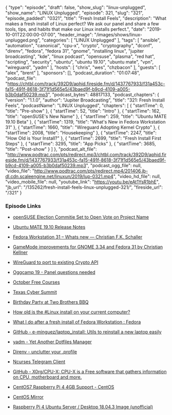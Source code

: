 {
  "type": "episode",
  "draft": false,
  "show_slug": "linux-unplugged",
  "show_name": "LINUX Unplugged",
  "episode": 321,
  "slug": "321",
  "episode_padded": "0321",
  "title": "Fresh Install Feels",
  "description": "What makes a fresh install of Linux perfect? We ask our panel and share a few tools, tips, and habits that make our Linux installs perfect.",
  "date": "2019-10-01T22:00:00-07:00",
  "header_image": "/images/shows/linux-unplugged.png",
  "categories": [
    "LINUX Unplugged"
  ],
  "tags": [
    "ansible",
    "automation",
    "canonical",
    "cpu-x",
    "crypto",
    "cryptography",
    "dconf",
    "direnv",
    "fedora",
    "fedora 31",
    "gnome",
    "installing linux",
    "jupiter broadcasting",
    "kde",
    "linux podcast",
    "opensuse",
    "plasma",
    "red hat",
    "scripting",
    "security",
    "ubuntu",
    "ubuntu 19.10",
    "ubuntu mate",
    "vpn",
    "wireguard",
    "yadm"
  ],
  "hosts": [
    "chris",
    "wes",
    "chzbacon"
  ],
  "guests": [
    "alex",
    "brent"
  ],
  "sponsors": [],
  "podcast_duration": "01:07:48",
  "podcast_file": "https://chtbl.com/track/392D9/aphid.fireside.fm/d/1437767933/f31a453c-fa15-491f-8618-3f71f1d565e5/43baed9f-b9cd-4109-a005-b3b0daf50239.mp3",
  "podcast_bytes": 48817133,
  "podcast_chapters": {
    "version": "1.1.0",
    "author": "Jupiter Broadcasting",
    "title": "321: Fresh Install Feels",
    "podcastName": "LINUX Unplugged",
    "chapters": [
      {
        "startTime": 0,
        "title": "Pre-show"
      },
      {
        "startTime": 52,
        "title": "Intro"
      },
      {
        "startTime": 162,
        "title": "openSUSE's New Name"
      },
      {
        "startTime": 259,
        "title": "Ubuntu MATE 19.10 Beta"
      },
      {
        "startTime": 1319,
        "title": "What's New in Fedora Workstation 31"
      },
      {
        "startTime": 1660,
        "title": "Wireguard Adopting Kernel Crypto"
      },
      {
        "startTime": 2008,
        "title": "Housekeeping"
      },
      {
        "startTime": 2247,
        "title": "How Old is Your Install?"
      },
      {
        "startTime": 2699,
        "title": "Fresh Install First Steps"
      },
      {
        "startTime": 3295,
        "title": "App Picks"
      },
      {
        "startTime": 3685,
        "title": "Post-show"
      }
    ]
  },
  "podcast_alt_file": "http://www.podtrac.com/pts/redirect.mp3/chtbl.com/track/392D9/aphid.fireside.fm/d/1437767933/f31a453c-fa15-491f-8618-3f71f1d565e5/43baed9f-b9cd-4109-a005-b3b0daf50239.mp3",
  "podcast_ogg_file": null,
  "video_file": "http://www.podtrac.com/pts/redirect.mp4/201406.jb-dl.cdn.scaleengine.net/linuxun/2019/lup-0321.mp4",
  "video_hd_file": null,
  "video_mobile_file": null,
  "youtube_link": "https://youtu.be/eAt1YsR1bhE",
  "jb_url": "/135262/fresh-install-feels-linux-unplugged-321/",
  "fireside_url": "/321"
}


### Episode Links

  * [openSUSE Election Commitie Set to Open Vote on Project Name](https://news.opensuse.org/2019/09/30/vote-project-name/ "openSUSE Election Commitie Set to Open Vote on Project Name")
  * [Ubuntu MATE 19.10 Release Notes](https://ubuntu-mate.org/blog/ubuntu-mate-19-10-eoan-ermine-release/ "Ubuntu MATE 19.10 Release Notes")
  * [Fedora Workstation 31 – Whats new — Christian F.K. Schaller](https://blogs.gnome.org/uraeus/2019/09/23/fedora-workstation-31-whats-new/ "Fedora Workstation 31 – Whats new — Christian F.K. Schaller")
  * [GameMode improvements for GNOME 3.34 and Fedora 31 by Christian Kellner](https://christian.kellner.me/2019/09/25/gamemode-improvements-for-gnome-3-34-and-fedora-31/ "GameMode improvements for GNOME 3.34 and Fedora 31 by Christian Kellner")
  * [WireGuard to port to existing Crypto API](https://lore.kernel.org/lkml/CAHmME9qK2RWPLWWZGcmtVEHz+vUaVRBNtjv3GutkzWccdogF0w@mail.gmail.com/T/#mc1fc0f4c6746c56f8dee156eb37e11cfab44fd71 "WireGuard to port to existing Crypto API")
  * [Oggcamp 19 - Panel questions needed ](https://oggcamp.org/panel "Oggcamp 19 - Panel questions needed
")

  * [October Free Courses](https://linuxacademy.com/blog/announcements/free-courses-at-linux-academy-october-2019/ "October Free Courses")
  * [Texas Cyber Summit](https://www.texascybersummit.org/ "Texas Cyber Summit")
  * [Birthday Party at Two Brothers BBQ](https://www.meetup.com/jupiterbroadcasting/events/262984590/ "Birthday Party at Two Brothers BBQ")
  * [How old is the #Linux install on your current computer?](https://twitter.com/ChrisLAS/status/1179106039880269824 "How old is the #Linux install on your current computer?")
  * [What I do after a fresh install of Fedora Workstation : Fedora](https://www.reddit.com/r/Fedora/comments/d9zf8l/what_i_do_after_a_fresh_install_of_fedora/ "What I do after a fresh install of Fedora Workstation : Fedora")
  * [GitHub - e-minguez/laptop_install: Utils to reinstall a new laptop easily](https://github.com/e-minguez/laptop_install "GitHub - e-minguez/laptop_install: Utils to reinstall a new laptop easily")
  * [yadm - Yet Another Dotfiles Manager](https://yadm.io/ "yadm - Yet Another Dotfiles Manager")
  * [Direnv - unclutter your .profile](https://direnv.net/ "Direnv - unclutter your .profile")
  * [Ncurses Telegram Client](https://github.com/Nanoseb/ncTelegram "Ncurses Telegram Client")
  * [GitHub - X0rg/CPU-X: CPU-X is a Free software that gathers information on CPU, motherboard and more.](https://github.com/X0rg/CPU-X "GitHub - X0rg/CPU-X: CPU-X is a Free software that gathers information on CPU, motherboard and more.")
  * [CentOS7 Raspberry Pi 4 4GB Support - CentOS](https://www.centos.org/forums/viewtopic.php?f=49&t=71407&p=300229#p300246 "CentOS7 Raspberry Pi 4 4GB Support - CentOS")
  * [CentOS Mirror](http://isoredirect.centos.org/altarch/7/isos/armhfp/ "CentOS Mirror")
  * [Raspberry Pi 4 Ubuntu Server / Desktop 18.04.3 Image (unofficial)](https://jamesachambers.com/raspberry-pi-4-ubuntu-server-desktop-18-04-3-image-unofficial/ "Raspberry Pi 4 Ubuntu Server / Desktop 18.04.3 Image \(unofficial\)")


